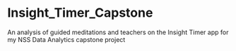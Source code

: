 # Insight_Timer_Capstone
An analysis of guided meditations and teachers on the Insight Timer app for my NSS Data Analytics capstone project
